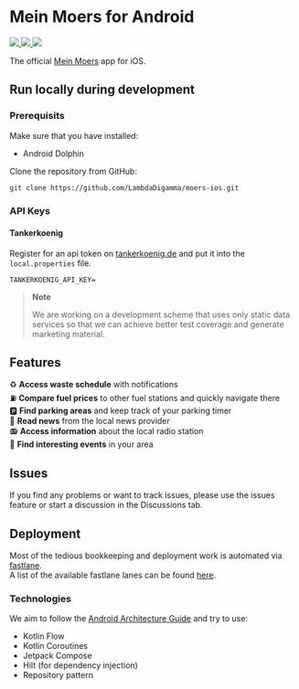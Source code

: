# Mein Moers for Android

<p align="left">
<a href="https://moers.app">
    <img src="https://img.shields.io/badge/moers.app-yellow.svg">
</a>
<a href="https://apps.apple.com/us/app/24doors/id1580211646">
    <img src="https://img.shields.io/badge/download-iOS-red.svg">
</a>
<a href="https://play.google.com/store/apps/details?id=com.lambdadigamma.moers">
    <img src="https://img.shields.io/badge/download-Android-green.svg">
</a>
</p>

The official [Mein Moers](https://moers.app) app for iOS.

<!-- > Du möchtest lieber eine Beschreibung auf Deutsch lesen? -->
<!-- > Dann geht's hier entlang! -->

## Run locally during development

### Prerequisits

Make sure that you have installed:

- Android Dolphin

Clone the repository from GitHub:

```bash
git clone https://github.com/LambdaDigamma/moers-ios.git
```

### API Keys

#### Tankerkoenig

Register for an api token on [tankerkoenig.de](https://creativecommons.tankerkoenig.de) and put it into the `local.properties` file.

```env
TANKERKOENIG_API_KEY=
```

> **Note**
>
> We are working on a development scheme that uses only static data services so that we can achieve better test coverage and generate marketing material.


## Features

♻️  **Access waste schedule** with notifications <br>
⛽️  **Compare fuel prices** to other fuel stations and quickly navigate there <br>
🅿️  **Find parking areas** and keep track of your parking timer<br>
📰  **Read news** from the local news provider<br>
📻  **Access information** about the local radio station<br>
🎤  **Find interesting events** in your area<br>

## Issues

If you find any problems or want to track issues, please use the issues feature or start a discussion in the Discussions tab.

## Deployment

Most of the tedious bookkeeping and deployment work is automated via [fastlane](https://fastlane.tools).<br>
A list of the available fastlane lanes can be found [here](fastlane/README.md).

### Technologies

We aim to follow the [Android Architecture Guide](https://developer.android.com/topic/architecture) and try to use:

- Kotlin Flow
- Kotlin Coroutines
- Jetpack Compose
- Hilt (for dependency injection)
- Repository pattern
